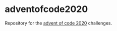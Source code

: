 # adventofcode2020

Repository for the [advent of code 2020](http://adventofcode.com/2020) challenges.
